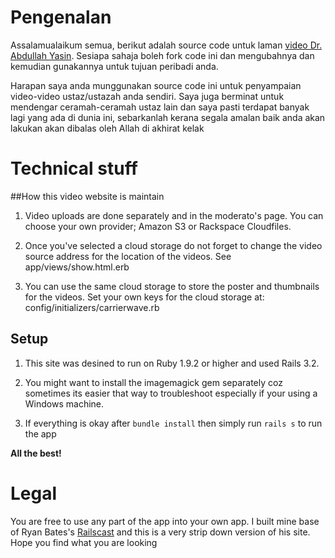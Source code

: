 # Pengenalan

Assalamualaikum semua, berikut adalah source code untuk laman [video Dr. Abdullah Yasin](http://video.abdyasin.com). Sesiapa sahaja boleh fork code ini dan mengubahnya dan kemudian gunakannya untuk tujuan peribadi anda. 

Harapan saya anda munggunakan source code ini untuk penyampaian video-video ustaz/ustazah anda sendiri. Saya juga berminat untuk mendengar ceramah-ceramah ustaz lain dan saya pasti terdapat banyak lagi yang ada di dunia ini, sebarkanlah kerana segala amalan baik anda akan lakukan akan dibalas oleh Allah di akhirat kelak

# Technical stuff
##How this video website is maintain

1. Video uploads are done separately and in the moderato's page. You can choose your own provider; Amazon S3 or Rackspace Cloudfiles. 

2. Once you've selected a cloud storage do not forget to change the video source address for the location of the videos. See app/views/show.html.erb

3. You can use the same cloud storage to store the poster and thumbnails for the videos. Set your own keys for the cloud storage at: config/initializers/carrierwave.rb 

## Setup

1. This site was desined to run on Ruby 1.9.2 or higher and used Rails 3.2. 

2. You might want to install the imagemagick gem separately coz sometimes its easier that way to troubleshoot especially if your using a Windows machine.

3. If everything is okay after `bundle install` then simply run `rails s` to run the app

**All the best!**

# Legal

You are free to use any part of the app into your own app. I built mine base of Ryan Bates's [Railscast](https://github.com/ryanb/railscasts) and this is a very strip down version of his site. Hope you find what you are looking 